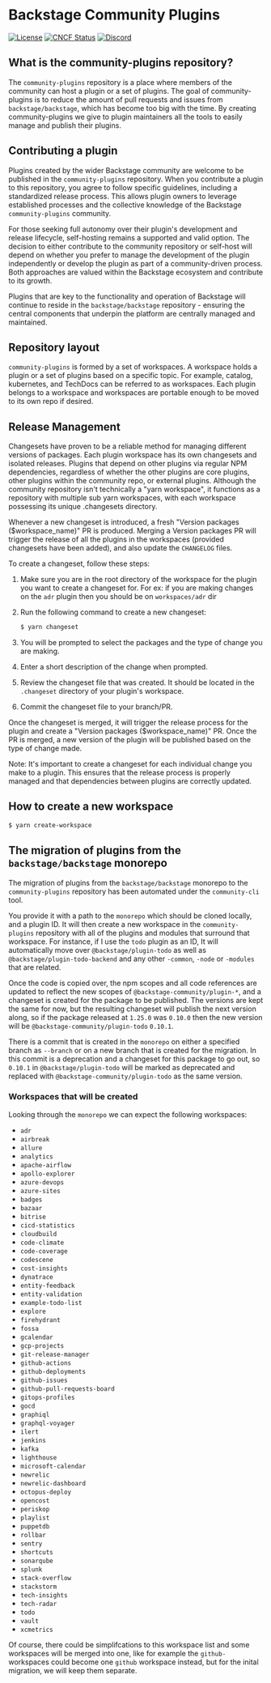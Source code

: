 # Backstage Community Plugins

[![License](https://img.shields.io/badge/License-Apache%202.0-blue.svg)](https://opensource.org/licenses/Apache-2.0)
[![CNCF Status](https://img.shields.io/badge/cncf%20status-incubation-blue.svg)](https://www.cncf.io/projects)
[![Discord](https://img.shields.io/discord/687207715902193673?logo=discord&label=Discord&color=5865F2&logoColor=white)](https://discord.gg/backstage-687207715902193673)

## What is the community-plugins repository?

The `community-plugins` repository is a place where members of the community can host a plugin or a set of plugins. The goal of community-plugins is to reduce the amount of pull requests and issues from `backstage/backstage`, which has become too big with the time.
By creating community-plugins we give to plugin maintainers all the tools to easily manage and publish their plugins.

## Contributing a plugin

Plugins created by the wider Backstage community are welcome to be published in the `community-plugins` repository. When you contribute a plugin to this repository, you agree to follow specific guidelines, including a standardized release process. This allows plugin owners to leverage established processes and the collective knowledge of the Backstage `community-plugins` community.

For those seeking full autonomy over their plugin's development and release lifecycle, self-hosting remains a supported and valid option. The decision to either contribute to the community repository or self-host will depend on whether you prefer to manage the development of the plugin independently or develop the plugin as part of a community-driven process. Both approaches are valued within the Backstage ecosystem and contribute to its growth.

Plugins that are key to the functionality and operation of Backstage will continue to reside in the `backstage/backstage` repository - ensuring the central components that underpin the platform are centrally managed and maintained.

## Repository layout

`community-plugins` is formed by a set of workspaces. A workspace holds a plugin or a set of plugins based on a specific topic. For example, catalog, kubernetes, and TechDocs can be referred to as workspaces.
Each plugin belongs to a workspace and workspaces are portable enough to be moved to its own repo if desired.

## Release Management

Changesets have proven to be a reliable method for managing different versions of packages.
Each plugin workspace has its own changesets and isolated releases. Plugins that depend on other plugins via regular NPM dependencies, regardless of whether the other plugins are core plugins, other plugins within the community repo, or external plugins.
Although the community repository isn't technically a "yarn workspace", it functions as a repository with multiple sub yarn workspaces, with each workspace possessing its unique .changesets directory.

Whenever a new changeset is introduced, a fresh "Version packages ($workspace_name)" PR is produced. Merging a Version packages PR will trigger the release of all the plugins in the workspaces (provided changesets have been added), and also update the `CHANGELOG` files.

To create a changeset, follow these steps:

1. Make sure you are in the root directory of the workspace for the plugin you want to create a changeset for. For ex: if you are making changes on the `adr` plugin then you should be on `workspaces/adr` dir

2. Run the following command to create a new changeset:
    ```bash
    $ yarn changeset
    ```

3. You will be prompted to select the packages and the type of change you are making. 

4. Enter a short description of the change when prompted. 

5. Review the changeset file that was created. It should be located in the `.changeset` directory of your plugin's workspace.

6. Commit the changeset file to your branch/PR.

Once the changeset is merged, it will trigger the release process for the plugin and create a "Version packages ($workspace_name)" PR. Once the PR is merged, a new version of the plugin will be published based on the type of change made.

Note: It's important to create a changeset for each individual change you make to a plugin. This ensures that the release process is properly managed and that dependencies between plugins are correctly updated.

## How to create a new workspace

```bash
$ yarn create-workspace
```

## The migration of plugins from the `backstage/backstage` monorepo

The migration of plugins from the `backstage/backstage` monorepo to the `community-plugins` repository has been automated under the `community-cli` tool.

You provide it with a path to the `monorepo` which should be cloned locally, and a plugin ID. It will then create a new workspace in the `community-plugins` repository with all of the plugins and modules that surround that workspace. For instance, if I use the `todo` plugin as an ID, It will automatically move over `@backstage/plugin-todo` as well as `@backstage/plugin-todo-backend` and any other `-common`, `-node` or `-modules` that are related.

Once the code is copied over, the npm scopes and all code references are updated to reflect the new scopes of `@backstage-community/plugin-*`, and a changeset is created for the package to be published. The versions are kept the same for now, but the resulting changeset will publish the next version along, so if the package released at `1.25.0` was `0.10.0` then the new version will be `@backstage-community/plugin-todo` `0.10.1`.

There is a commit that is created in the `monorepo` on either a specified branch as `--branch` or on a new branch that is created for the migration. In this commit is a deprecation and a changeset for this package to go out, so `0.10.1` in `@backstage/plugin-todo` will be marked as deprecated and replaced with `@backstage-community/plugin-todo` as the same version.

### Workspaces that will be created

Looking through the `monorepo` we can expect the following workspaces:

- `adr`
- `airbreak`
- `allure`
- `analytics`
- `apache-airflow`
- `apollo-explorer`
- `azure-devops`
- `azure-sites`
- `badges`
- `bazaar`
- `bitrise`
- `cicd-statistics`
- `cloudbuild`
- `code-climate`
- `code-coverage`
- `codescene`
- `cost-insights`
- `dynatrace`
- `entity-feedback`
- `entity-validation`
- `example-todo-list`
- `explore`
- `firehydrant`
- `fossa`
- `gcalendar`
- `gcp-projects`
- `git-release-manager`
- `github-actions`
- `github-deployments`
- `github-issues`
- `github-pull-requests-board`
- `gitops-profiles`
- `gocd`
- `graphiql`
- `graphql-voyager`
- `ilert`
- `jenkins`
- `kafka`
- `lighthouse`
- `microsoft-calendar`
- `newrelic`
- `newrelic-dashboard`
- `octopus-deploy`
- `opencost`
- `periskop`
- `playlist`
- `puppetdb`
- `rollbar`
- `sentry`
- `shortcuts`
- `sonarqube`
- `splunk`
- `stack-overflow`
- `stackstorm`
- `tech-insights`
- `tech-radar`
- `todo`
- `vault`
- `xcmetrics`

Of course, there could be simplifcations to this workspace list and some workspaces will be merged into one, like for example the `github-` workspaces could become one `github` workspace instead, but for the inital migration, we will keep them separate.
